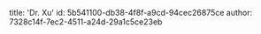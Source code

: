 title: 'Dr. Xu'
id: 5b541100-db38-4f8f-a9cd-94cec26875ce
author: 7328c14f-7ec2-4511-a24d-29a1c5ce23eb
